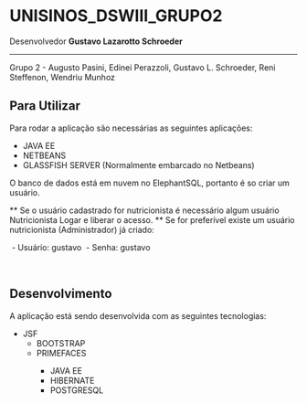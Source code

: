 # UNISINOS_DSWIII_GRUPO2

Desenvolvedor <b>Gustavo Lazarotto Schroeder</b>
<hr/>
Grupo 2 - Augusto Pasini, Edinei Perazzoli, Gustavo L. Schroeder, Reni Steffenon, Wendriu Munhoz

<h2> Para Utilizar </h2>

Para rodar a aplicação são necessárias as seguintes aplicações:
- JAVA EE
- NETBEANS
- GLASSFISH SERVER (Normalmente embarcado no Netbeans)

O banco de dados está em nuvem no ElephantSQL, portanto é so criar um usuário.

** Se o usuário cadastrado for nutricionista é necessário algum usuário Nutricionista Logar e liberar o acesso.
** Se for preferível existe um usuário nutricionista (Administrador) já criado:

  - Usuário: gustavo
  - Senha: gustavo
  
<br/>

<h2>Desenvolvimento</h2>
A aplicação está sendo desenvolvida com as seguintes tecnologias:
<ul>
 <li>JSF
  <ul>
   <li> BOOTSTRAP </li>
   <li> PRIMEFACES </li>
   <ul>
  </li>
  <li>JAVA EE</li>
  <li>HIBERNATE</li>
  <li>POSTGRESQL</li>
 </ul>
